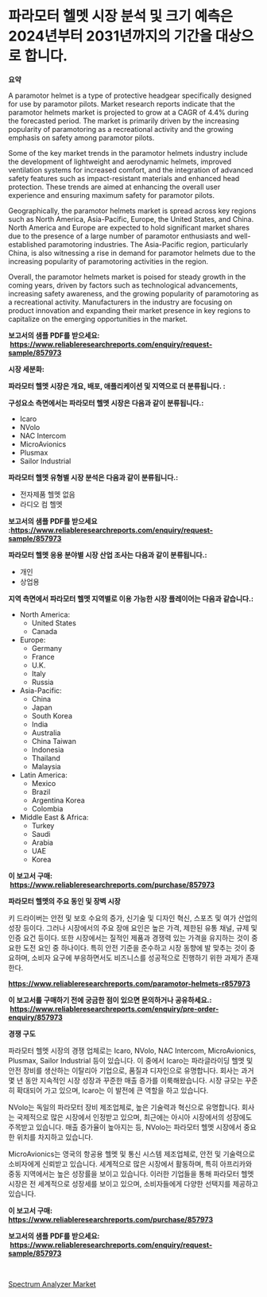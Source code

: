 <p><h1>파라모터 헬멧 시장 분석 및 크기 예측은 2024년부터 2031년까지의 기간을 대상으로 합니다.</h1></p><p><strong>요약</strong></p>
<p><p>A paramotor helmet is a type of protective headgear specifically designed for use by paramotor pilots. Market research reports indicate that the paramotor helmets market is projected to grow at a CAGR of 4.4% during the forecasted period. The market is primarily driven by the increasing popularity of paramotoring as a recreational activity and the growing emphasis on safety among paramotor pilots.</p><p>Some of the key market trends in the paramotor helmets industry include the development of lightweight and aerodynamic helmets, improved ventilation systems for increased comfort, and the integration of advanced safety features such as impact-resistant materials and enhanced head protection. These trends are aimed at enhancing the overall user experience and ensuring maximum safety for paramotor pilots.</p><p>Geographically, the paramotor helmets market is spread across key regions such as North America, Asia-Pacific, Europe, the United States, and China. North America and Europe are expected to hold significant market shares due to the presence of a large number of paramotor enthusiasts and well-established paramotoring industries. The Asia-Pacific region, particularly China, is also witnessing a rise in demand for paramotor helmets due to the increasing popularity of paramotoring activities in the region.</p><p>Overall, the paramotor helmets market is poised for steady growth in the coming years, driven by factors such as technological advancements, increasing safety awareness, and the growing popularity of paramotoring as a recreational activity. Manufacturers in the industry are focusing on product innovation and expanding their market presence in key regions to capitalize on the emerging opportunities in the market.</p></p>
<p><strong>보고서의 샘플 PDF를 받으세요: &nbsp;<a href="https://www.reliableresearchreports.com/enquiry/request-sample/857973">https://www.reliableresearchreports.com/enquiry/request-sample/857973</a></strong></p>
<p><strong>시장 세분화:</strong></p>
<p><strong> 파라모터 헬멧 시장은 개요, 배포, 애플리케이션 및 지역으로 더 분류됩니다. :</strong></p>
<p><strong>구성요소 측면에서는 파라모터 헬멧 시장은 다음과 같이 분류됩니다.:</strong></p>
<p><ul><li>Icaro</li><li>NVolo</li><li>NAC Intercom</li><li>MicroAvionics</li><li>Plusmax</li><li>Sailor Industrial</li></ul></p>
<p><strong> 파라모터 헬멧 유형별 시장 분석은 다음과 같이 분류됩니다.:</strong></p>
<p><ul><li>전자제품 헬멧 없음</li><li>라디오 컴 헬멧</li></ul></p>
<p><strong>보고서의 샘플 PDF를 받으세요 :<a href="https://www.reliableresearchreports.com/enquiry/request-sample/857973">https://www.reliableresearchreports.com/enquiry/request-sample/857973</a></strong></p>
<p><strong> 파라모터 헬멧 응용 분야별 시장 산업 조사는 다음과 같이 분류됩니다.:</strong></p>
<p><ul><li>개인</li><li>상업용</li></ul></p>
<p><strong>지역 측면에서 파라모터 헬멧 지역별로 이용 가능한 시장 플레이어는 다음과 같습니다.:</strong></p>
<p><ul>
    <li>
        North America:
        <ul>
            <li>United States</li>
            <li>Canada</li>
        </ul>
    </li>
    <li>
        Europe:
        <ul>
            <li>Germany</li>
            <li>France</li>
            <li>U.K.</li>
            <li>Italy</li>
            <li>Russia</li>
        </ul>
    </li>
    <li>
        Asia-Pacific:
        <ul>
            <li>China</li>
            <li>Japan</li>
            <li>South Korea</li>
            <li>India</li>
            <li>Australia</li>
            <li>China Taiwan</li>
            <li>Indonesia</li>
            <li>Thailand</li>
            <li>Malaysia</li>
        </ul>
    </li>
    <li>
        Latin America:
        <ul>
            <li>Mexico</li>
            <li>Brazil</li>
            <li>Argentina Korea</li>
            <li>Colombia</li>
        </ul>
    </li>
    <li>
        Middle East & Africa:
        <ul>
            <li>Turkey</li>
            <li>Saudi</li>
            <li>Arabia</li>
            <li>UAE</li>
            <li>Korea</li>
        </ul>
    </li>
    </ul></p>
<p><strong>이 보고서 구매: &nbsp;<a href="https://www.reliableresearchreports.com/purchase/857973">https://www.reliableresearchreports.com/purchase/857973</a></strong></p>
<p><strong>파라모터 헬멧의 주요 동인 및 장벽 시장</strong></p>
<p><p>키 드라이버는 안전 및 보호 수요의 증가, 신기술 및 디자인 혁신, 스포츠 및 여가 산업의 성장 등이다. 그러나 시장에서의 주요 장애 요인은 높은 가격, 제한된 유통 채널, 규제 및 인증 요건 등이다. 또한 시장에서는 질적인 제품과 경쟁력 있는 가격을 유지하는 것이 중요한 도전 요인 중 하나이다. 특히 안전 기준을 준수하고 시장 동향에 발 맞추는 것이 중요하며, 소비자 요구에 부응하면서도 비즈니스를 성공적으로 진행하기 위한 과제가 존재한다.</p></p>
<p><strong><a href="https://www.reliableresearchreports.com/paramotor-helmets-r857973">https://www.reliableresearchreports.com/paramotor-helmets-r857973</a></strong></p>
<p><strong>이 보고서를 구매하기 전에 궁금한 점이 있으면 문의하거나 공유하세요.: &nbsp;<a href="https://www.reliableresearchreports.com/enquiry/pre-order-enquiry/857973">https://www.reliableresearchreports.com/enquiry/pre-order-enquiry/857973</a></strong></p>
<p><strong>경쟁 구도</strong></p>
<p><p>파라모터 헬멧 시장의 경쟁 업체로는 Icaro, NVolo, NAC Intercom, MicroAvionics, Plusmax, Sailor Industrial 등이 있습니다. 이 중에서 Icaro는 파라글라이딩 헬멧 및 안전 장비를 생산하는 이탈리아 기업으로, 품질과 디자인으로 유명합니다. 회사는 과거 몇 년 동안 지속적인 시장 성장과 꾸준한 매출 증가를 이룩해왔습니다. 시장 규모는 꾸준히 확대되어 가고 있으며, Icaro는 이 발전에 큰 역할을 하고 있습니다.</p><p>NVolo는 독일의 파라모터 장비 제조업체로, 높은 기술력과 혁신으로 유명합니다. 회사는 국제적으로 많은 시장에서 인정받고 있으며, 최근에는 아시아 시장에서의 성장에도 주목받고 있습니다. 매출 증가율이 높아지는 등, NVolo는 파라모터 헬멧 시장에서 중요한 위치를 차지하고 있습니다.</p><p>MicroAvionics는 영국의 항공용 헬멧 및 통신 시스템 제조업체로, 안전 및 기술력으로 소비자에게 신뢰받고 있습니다. 세계적으로 많은 시장에서 활동하며, 특히 아프리카와 중동 지역에서는 높은 성장률을 보이고 있습니다. 이러한 기업들을 통해 파라모터 헬멧 시장은 전 세계적으로 성장세를 보이고 있으며, 소비자들에게 다양한 선택지를 제공하고 있습니다.</p></p>
<p><strong>이 보고서 구매: &nbsp; <a href="https://www.reliableresearchreports.com/purchase/857973">https://www.reliableresearchreports.com/purchase/857973</a></strong></p>
<p><strong>보고서의 샘플 PDF를 받으세요: &nbsp;<a href="https://www.reliableresearchreports.com/enquiry/request-sample/857973">https://www.reliableresearchreports.com/enquiry/request-sample/857973</a></strong><strong></strong></p>
<p>&nbsp;</p>
<p><p><a href="https://meowing-canidae-761.notion.site/Analyzing-Spectrum-Analyzer-Market-Global-Industry-Perspective-and-Forecast-2024-to-2031-89a6d0dfe3a6407c82a4dab53dce33b4">Spectrum Analyzer Market</a></p></p>